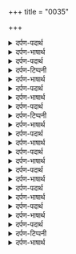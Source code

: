 +++
title = "0035"

+++
<details><summary>दर्पण-पदार्थ</summary>

पद्अर्थ: कहनु न जाइ = कहा नहीं जा सकता। सबदि = शब्द से। लागउ = मैं लगता हूँ। हहि = हैं। दरि = दर से।4।
</details>

<details><summary>दर्पण-भाषार्थ</summary>

अर्थ: (जीवों के भी क्या बस?) परमात्मा खुद ही सब कुछ करने के समर्थ है। (वैसे) अहम् में फसे हुए द्वारा (यह सच्चाई) नहीं बयान की जा सकती (भाव, अहंकार में फंसे जीव को यह समझ नहीं आती कि परमात्मा खुद ही सब कुछ करने योग्य है)। गुरु के शब्द की इनायत से अपने अंदर अहंकार का दुख दूर करके ये समझ आती है।  
जो लोग अपने गुरु की सेवा करते हैं (भाव, गुरु के बताए राह पर चलते हैं), मैं उनके चरण छूता हूँ। हे नानक! (कह) मैं उन लोगों से कुर्बान जाता हूँ, जो सदा स्थिर प्रभु के दर पे स्वीकार होते हैं।4।21।54।
</details>

<details><summary>दर्पण-पदार्थ</summary>

पद्अर्थ: कितु = किस में? कितु वेला = किस समय? अनदिनु = हर रोज, हर वक्त। नामे = नाम में ही। सोइ = शोभा। सची = सदा स्थिर रहने वाली। किनेही = कैसी? साचु सिउ = सदा स्थिर प्रभु के साथ। सासु = स्वास।1।
</details>

<details><summary>दर्पण-टिप्पनी</summary>

नोट: शब्द ‘कितु’ शब्द ‘किस’ का अधिकरण कारक एकवचन है।
</details>

<details><summary>दर्पण-भाषार्थ</summary>

अर्थ: अगर (भक्ति करने के लिए) कोई खास बेला, खास वक्त नियत करना विचारते रहें, तो किसी वक्त भी भक्ति नहीं हो सकती। हर समय ही परमात्मा के नाम रंग में रंगे रह के सदा स्थिर प्रभु का रूप हो जाना है तभी सदा स्थिर रहने वाली शोभा मिलती है। वह कैसी भक्ति हुई अगर एक छिन भर भी प्यारा परमात्मा बिसर जाए? अगर एक श्वास भी परमात्मा की याद से खाली ना जाए तो सदा स्थिर प्रभु के साथ जुड़ा मन शांत हो जाता है, शरीर भी शांत हो जाता है।1।
</details>

<details><summary>दर्पण-पदार्थ</summary>

पद्अर्थ: ता = तब। थीऐ = हो सकती है। जा = जब। मनि = मन में।1। रहाउ।
</details>

<details><summary>दर्पण-भाषार्थ</summary>

अर्थ: हे मेरे मन! परमात्मा का नाम स्मरण कर। सदा स्थिर रहने वाले प्रभु की भक्ति तभी हो सकती है जब (नाम जपने की इनायत से) परमात्मा मनुष्य के मन में आ बसे।1। रहाउ।
</details>

<details><summary>दर्पण-पदार्थ</summary>

पद्अर्थ: सहजे = आत्मिक अडोलता में। राहीऐ = बीजनी चाहिए। सचु = सदा स्थिर रहने वाला। पाइ = डाल के, बीज के। अगली = बहुत, अधिक। सुभाइ = प्रेम में (टिक के)। जितु = जिसके द्वारा। जितु पीतै = जिस के पीने से। तिख = प्यास। सचि = सदा स्थिर प्रभु में।2।
</details>

<details><summary>दर्पण-टिप्पनी</summary>

नोट: ‘जितु’ शब्द ‘जित’ का अधिकरण कारक एकवचन।
</details>

<details><summary>दर्पण-भाषार्थ</summary>

अर्थ: अगर आत्मिक अडोलता में टिक के प्रभु का सदा स्थिर नाम बीज बीज के (आत्मिक जीवन की) फसल बीजें; तो यह फसल बहुत उगती है। इस फसल को बीजने वाले मनुष्य का मन आत्मिक अडोलता व प्रेम में जुड़ के (तृष्णा की ओर से) तृप्त हो जाता है। सतिगुरु का शब्द ऐसा अंमृत है (आत्मिक जीवन देने वाला जल है) जिसके पीने से (माया की) तृष्णा दूर हो जाती है। (नाम अंमृत पीने वाले मनुष्य का) यह मन अडोल हो जाता है। सदा स्थिर प्रभु में रंगा जाता है। और सदा स्थिर प्रभु की याद में ही लीन रहता है।2।
</details>

<details><summary>दर्पण-पदार्थ</summary>

पद्अर्थ: सबदे = शब्द मेंही, महिमा की वाणी में ही। वजी = मशहूर हो गई। चहु जुगी = चारों युगों में, सदा के लिए। सचो सचु = सत्य ही सत्य, सदा स्थिर प्रभु का नाम ही। रहि गइआ = समाप्त हो गया। सचै = सदा स्थिर प्रभु ने। महलु = टिकाना।3।
</details>

<details><summary>दर्पण-भाषार्थ</summary>

अर्थ: जिस मनुष्यों का कहना, देखना और बोलना (प्रभु की महिमा वाले) शब्द में ही लीन रहता है (भाव, जो लोग सदा महिमा में ही मगन रहते हैं) व हर तरफ परमात्मा को ही देखते हैं। सदा स्थिर प्रभु का नाम ही (और लोगों को) सुना सुना के उनकी शोभा (सारे संसार में) सदा के लिए कायम हो जाती है। सदा स्थिर रहने वाला परमात्मा उनको अपनी याद में जोड़े रखता है। इस वास्ते उनका अहम् समाप्त हो जाता है उनकी अपनत्व दूर हो जाती है।  
जो लोग सदा स्थिर रहने वाले प्रभु में लगन लगा के रखते हैं, उनको प्रभु की हजूरी में जगह मिलती है।3।
</details>

<details><summary>दर्पण-पदार्थ</summary>

पद्अर्थ: नदरी = (परमात्मा के मेहर की) निगाह से। करम = बख्शिश। विणु करमा = परमात्मा की मेहर के बिना। भेटे जिसु = जिसको मिलता है। आइ = आ के। बिखिआ = माया का मोह रूप दुख। सबदि = गुरु के शब्द से। नामे नामि = नाम में ही।4।
</details>

<details><summary>दर्पण-भाषार्थ</summary>

अर्थ: परमात्मा के मेहर की नजर से ही परमात्मा का नाम स्मरण किया जा सकता है। परमात्मा की मेहर के बिना वह मिल नहीं सकता। जिस मनुष्य की बड़िया किस्मत से साधु-संगत मिल जाती है, जिस को गुरु आ के मिलता है (इसकी इनायत से) हर वक्त प्रभु के नाम (रंग) में रंगे रहने के कारण उस मनुष्य के अंदर माया (के मोह) का दुख दूर हो जाता है।  
हे नानक! गुरु के शब्द द्वारा (परमात्मा से) मिलाप होता है (जिस मनुष्य को गुरु का शब्द प्राप्त हो जाता है वह) परमात्मा के नाम में ही लीन रहता है।4।22।55।
</details>

<details><summary>दर्पण-पदार्थ</summary>

पद्अर्थ: पाइओनु = पाया+उन, उस परमात्मा ने पाया। भउ = डर अदब। तिन = उनके (हृदय में)। सचे के = सदा स्थिर प्रभु के। सारि = (हृदय में) संभाल के। दुबिधा = दु किस्मापन, मेर तेर, डावांडोल हालत। चुकाइअनु = चुकाई+उन उस पमात्मा ने चुका दिया/दूर कर दिया। उर धारि = हृदय में धार के। सचु = सदा स्थिर प्रभु। मनि = मन में।1।
</details>

<details><summary>दर्पण-भाषार्थ</summary>

अर्थ: उस परमात्मा ने अपना डर-अदब उन लोगों के हृदय में डाल दिया है, जिन्होंने गुरु के शब्द को अपने सोच-मण्डल में टिकाया है। वह लोग सदा स्थिर प्रभु के गुणों को (अपने हृदय में) सम्भाल के साधु-संगत में मिल के रहते हैं।  
उस (परमात्मा) ने खुद उन लोगों की दुबिधा की मैल दूर कर कर दी है, वह लोग परमात्मा के नाम को अपने हृदय में टिका के रखते हैं। सदा स्थिर प्रभु की महिमा की वाणी एनके मन में बसती है। सदा स्थिर प्रभु खुद उनके मन में बसता है, उन लोगों का सदा स्थिर प्रभु से प्यार हो जाता है।1।
</details>

<details><summary>दर्पण-पदार्थ</summary>

पद्अर्थ: भरनालि = भरनाल में, समुंदर में, संसार समुंदर में (देखें भाई गुरदास जी की वार 26, पौड़ी 8)। सबदि = गुरु के शब्द में (जोड़ के)। सवारणहार = सवांरने के समर्थ।1। रहाउ।
</details>

<details><summary>दर्पण-भाषार्थ</summary>

अर्थ: हे मेरे मन! संसार समुंदर में अहम् की मैल (प्रबल) है। परमात्मा (इस) मैल के बगैर है और (इस वास्ते) सदा सुंदर है। (वह निर्मल परमात्मा जीवों को गुरु के) शब्द में जोड़ के सुंदर बनाने के समरथ है (हे मन! तू भी गुरु के शब्द में जुड़)।1। रहाउ।
</details>

<details><summary>दर्पण-पदार्थ</summary>

पद्अर्थ: सचै सबदि = सदा स्थिर प्रभु की महिमा की वाणी में। प्रभि = प्रभु ने। अनदिनु = हर रोज। जोती = परमात्मा की ज्योति में। हू = से ही। जोती हू = अंदर के प्रकाश से ही। जापदा = प्रतीत होता, दिखता है। बूझ = समझ। भेटिआ = मिला।2।
</details>

<details><summary>दर्पण-भाषार्थ</summary>

अर्थ: जिस मनुष्यों का मन सदा स्थिर प्रभु की महिमा के शब्द में मस्त रहता है, उनको सदा स्थिर प्रभु ने स्वयं ही (अपने चरणों में) जोड़ लिया है। हर वक्त प्रभु के नाम में रंगे रहने के कारण उनकी ज्योति प्रभु की ज्योति में लीन रहती है। परमात्मा उस अंदरूनी ज्योति के द्वारा ही दिखाई देता है। पर गुरु के बिना उस ज्योति (प्रकाश) की समझ नहीं पड़तीऔर गुरु उन लोगों को आ के मिलता है जिनके भाग्य में धुर (प्रभु की दरगाह) से ही लेख लिखे हों।2।
</details>

<details><summary>दर्पण-पदार्थ</summary>

पद्अर्थ: डुमणी = दु+मनी, दुबिधा में फंसी हुई। दूजे भाइ = और प्यार में। खुआइ = वंचित रह जाना, कुराहे पड़ जाना। तिसु बिन = उस (नाम) के बिना। जीवदी = आत्मिक जीवन प्राप्त करती। रैणि = (जिंदगी की) रात। दुखी = दुखों में। अंधुला = (माया के मोह में) अंधा।3।
</details>

<details><summary>दर्पण-टिप्पनी</summary>

प्रभु आपे लए मिलाइ: (नोट: देखें दूसरे बंद में “प्रभि आपे लए मिलाइ॥ ” इनके अर्तों में व्याकर्णक फर्कों के ध्यान रखने की जरूरत है।)।
</details>

<details><summary>दर्पण-भाषार्थ</summary>

अर्थ: सारा ही संसार परमात्मा के नाम के बिना दुबिधा में फंसा रहता है, और माया के प्यार में (पड़ के सही जीवन-राह से) वंचित रह जाता है। उस (प्रभु नाम) के बिनां एक घड़ी भर भी आत्मिक जीवन नहीं जी सकते, दुखों में ही जिंदगी की रात बीत जाती है।  
माया के मोह में अंधा हुआ जीव भटकनों में पड़ कर जीवन-राह से भटक जाता है और बार बार पैदा होता रहता है। जब प्रभु मेहर की निगाह करता है, तब, खुद ही (उसको अपने चरणों में) जोड़ लेता है।3।
</details>